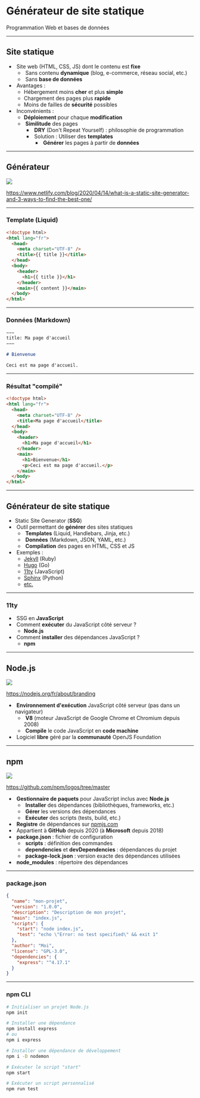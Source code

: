 # Générateur de site statique

Programmation Web et bases de données

---

## Site statique

- &shy;<!-- .element: class="fragment" --> Site web (HTML, CSS, JS) dont le contenu est **fixe**
  - &shy;<!-- .element: class="fragment" --> Sans contenu **dynamique** (blog, e-commerce, réseau social, etc.)
  - &shy;<!-- .element: class="fragment" --> Sans **base de données**
- &shy;<!-- .element: class="fragment" --> Avantages :
  - Hébergement moins **cher** et plus **simple**
  - Chargement des pages plus **rapide**
  - Moins de failles de **sécurité** possibles
- &shy;<!-- .element: class="fragment" --> Inconvénients :
  - **Déploiement** pour chaque **modification**
  - &shy;<!-- .element: class="fragment" --> **Similitude** des pages
    - &shy;<!-- .element: class="fragment" --> **DRY** (Don't Repeat Yourself) : philosophie de programmation
    - &shy;<!-- .element: class="fragment" --> Solution : Utiliser des **templates**
      - &shy;<!-- .element: class="fragment" --> **Générer** les pages à partir de **données**

---

## Générateur

![](https://www.netlify.com/v3/img/blog/ssg-host-flow.png) <!-- .element: class="full" -->

https://www.netlify.com/blog/2020/04/14/what-is-a-static-site-generator-and-3-ways-to-find-the-best-one/ <!-- .element: class="reference" -->

---

### Template (Liquid)

```html
<!doctype html>
<html lang="fr">
  <head>
    <meta charset="UTF-8" />
    <title>{{ title }}</title>
  </head>
  <body>
    <header>
      <h1>{{ title }}</h1>
    </header>
    <main>{{ content }}</main>
  </body>
</html>
```

---

### Données (Markdown)

```markdown
−−−
title: Ma page d'accueil
−−−

# Bienvenue

Ceci est ma page d'accueil.
```

---

### Résultat "compilé"

```html
<!doctype html>
<html lang="fr">
  <head>
    <meta charset="UTF-8" />
    <title>Ma page d'accueil</title>
  </head>
  <body>
    <header>
      <h1>Ma page d'accueil</h1>
    </header>
    <main>
      <h1>Bienvenue</h1>
      <p>Ceci est ma page d'accueil.</p>
    </main>
  </body>
</html>
```

---

## Générateur de site statique

- Static Site Generator (**SSG**)
- &shy;<!-- .element: class="fragment" --> Outil permettant de **générer** des sites statiques
  - &shy;<!-- .element: class="fragment" --> **Templates** (Liquid, Handlebars, Jinja, etc.)
  - &shy;<!-- .element: class="fragment" --> **Données** (Markdown, JSON, YAML, etc.)
  - &shy;<!-- .element: class="fragment" --> **Compilation** des pages en HTML, CSS et JS
- &shy;<!-- .element: class="fragment" --> Exemples :
  - [Jekyll](https://jekyllrb.com/) (Ruby)
  - [Hugo](https://gohugo.io/) (Go)
  - [11ty](https://www.11ty.dev/) (JavaScript)
  - [Sphinx](https://www.sphinx-doc.org/) (Python)
  - [etc.](https://jamstack.org/generators/)

---

### 11ty

- &shy;<!-- .element: class="fragment" --> SSG en **JavaScript**
- &shy;<!-- .element: class="fragment" --> Comment **exécuter** du JavaScript côté serveur ?
  - **Node.js**
- &shy;<!-- .element: class="fragment" --> Comment **installer** des dépendances JavaScript ?
  - **npm**

---

## Node.js

![](https://nodejs.org/static/logos/nodejsDark.svg) <!-- .element: height="128px" -->

https://nodejs.org/fr/about/branding <!-- .element: class="reference" -->

- &shy;<!-- .element: class="fragment" --> **Environnement d'exécution** JavaScript côté serveur (pas dans un navigateur)
  - &shy;<!-- .element: class="fragment" --> **V8** (moteur JavaScript de Google Chrome et Chromium depuis 2008)
  - &shy;<!-- .element: class="fragment" --> **Compile** le code JavaScript en **code machine**
- &shy;<!-- .element: class="fragment" --> Logiciel **libre** géré par la **communauté** OpenJS Foundation

---

## npm

![](https://raw.githubusercontent.com/npm/logos/refs/heads/master/npm%20logo/npm-logo-red.svg) <!-- .element: height="64px" -->

https://github.com/npm/logos/tree/master <!-- .element: class="reference" -->

- &shy;<!-- .element: class="fragment" --> **Gestionnaire de paquets** pour JavaScript inclus avec **Node.js**
  - &shy;<!-- .element: class="fragment" --> **Installer** des dépendances (bibliothèques, frameworks, etc.)
  - &shy;<!-- .element: class="fragment" --> **Gérer** les versions des dépendances
  - &shy;<!-- .element: class="fragment" --> **Exécuter** des scripts (tests, build, etc.)
- &shy;<!-- .element: class="fragment" --> **Registre** de dépendances sur [npmjs.com](https://www.npmjs.com/)
- &shy;<!-- .element: class="fragment" --> Appartient à **GitHub** depuis 2020 (à **Microsoft** depuis 2018)
- &shy;<!-- .element: class="fragment" --> **package.json** : fichier de configuration
  - &shy;<!-- .element: class="fragment" --> **scripts** : définition des commandes
  - &shy;<!-- .element: class="fragment" --> **dependencies** et **devDependencies** : dépendances du projet
  - &shy;<!-- .element: class="fragment" --> **package-lock.json** : version exacte des dépendances utilisées
- &shy;<!-- .element: class="fragment" --> **node_modules** : répertoire des dépendances

---

### package.json

```json
{
  "name": "mon-projet",
  "version": "1.0.0",
  "description": "Description de mon projet",
  "main": "index.js",
  "scripts": {
    "start": "node index.js",
    "test": "echo \"Error: no test specified\" && exit 1"
  },
  "author": "Moi",
  "license": "GPL-3.0",
  "dependencies": {
    "express": "^4.17.1"
  }
}
```

---

### npm CLI

```bash
# Initialiser un projet Node.js
npm init

# Installer une dépendance
npm install express
# ou
npm i express

# Installer une dépendance de développement
npm i -D nodemon

# Exécuter le script "start"
npm start

# Exécuter un script personnalisé
npm run test
```
